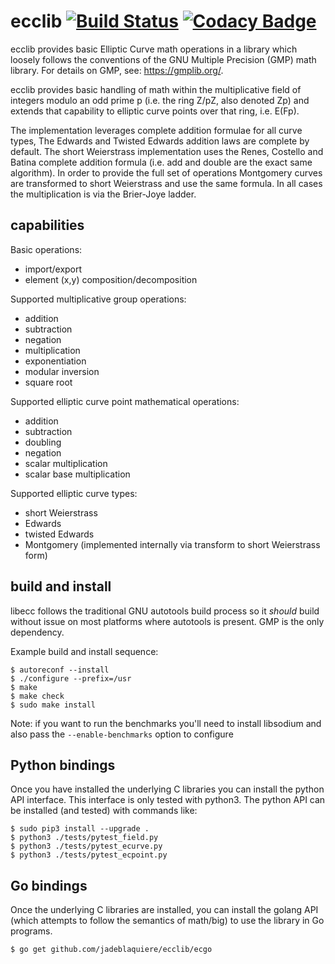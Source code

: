 # ecclib [![Build Status](https://travis-ci.org/jadeblaquiere/ecclib.svg?branch=master)](https://travis-ci.org/jadeblaquiere/ecclib) [![Codacy Badge](https://api.codacy.com/project/badge/Grade/007eab0568ae41049a1a9b94dfcce494)](https://www.codacy.com/app/jadeblaquiere/ecclib?utm_source=github.com&amp;utm_medium=referral&amp;utm_content=jadeblaquiere/ecclib&amp;utm_campaign=Badge_Grade)

ecclib provides basic Elliptic Curve math operations in a library which loosely
follows the conventions of the GNU Multiple Precision (GMP) math library. For
details on GMP, see: https://gmplib.org/.

ecclib provides basic handling of math within the multiplicative field of
integers modulo an odd prime p (i.e. the ring Z/pZ, also denoted Zp) and extends that
capability to elliptic curve points over that ring, i.e. E(Fp).

The implementation leverages complete addition formulae for all curve types, The Edwards
and Twisted Edwards addition laws are complete by default. The short Weierstrass
implementation uses the Renes, Costello and Batina complete addition formula (i.e.
add and double are the exact same algorithm). In order to provide the full set of
operations Montgomery curves are transformed to short Weierstrass and use the same
formula. In all cases the multiplication is via the Brier-Joye ladder.

## capabilities

Basic operations:
* import/export
* element (x,y) composition/decomposition

Supported multiplicative group operations:
* addition
* subtraction
* negation
* multiplication
* exponentiation
* modular inversion
* square root

Supported elliptic curve point mathematical operations:
* addition
* subtraction
* doubling
* negation
* scalar multiplication
* scalar base multiplication

Supported elliptic curve types:
* short Weierstrass
* Edwards
* twisted Edwards
* Montgomery (implemented internally via transform to short Weierstrass form)

## build and install

libecc follows the traditional GNU autotools build process so it _should_
build without issue on most platforms where autotools is present. GMP is the
only dependency. 

Example build and install sequence:

```
$ autoreconf --install
$ ./configure --prefix=/usr
$ make
$ make check
$ sudo make install
```

Note: if you want to run the benchmarks you'll need to install libsodium and
also pass the `--enable-benchmarks` option to configure

## Python bindings

Once you have installed the underlying C libraries you can install the python
API interface. This interface is only tested with python3. The python API can
be installed (and tested) with commands like:

```
$ sudo pip3 install --upgrade .
$ python3 ./tests/pytest_field.py
$ python3 ./tests/pytest_ecurve.py
$ python3 ./tests/pytest_ecpoint.py
```

## Go bindings

Once the underlying C libraries are installed, you can install the golang
API (which attempts to follow the semantics of math/big) to use the library in
Go programs.

```
$ go get github.com/jadeblaquiere/ecclib/ecgo
```